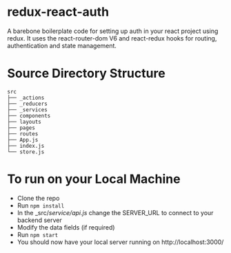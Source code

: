 # redux-react-auth
A barebone boilerplate code for setting up auth in your react project using redux. It uses the react-router-dom V6 and react-redux hooks for routing, authentication and state management.

# Source Directory Structure
```
src
├── _actions
├── _reducers
├── _services
├── components
├── layouts
├── pages
├── routes
├── App.js
├── index.js
└── store.js
```

# To run on your Local Machine
* Clone the repo
* Run ```npm install```
* In the _src/_service/api.js_ change the SERVER_URL to connect to your backend server
* Modify the data fields (if required)
* Run ```npm start```
* You should now have your local server running on http://localhost:3000/
